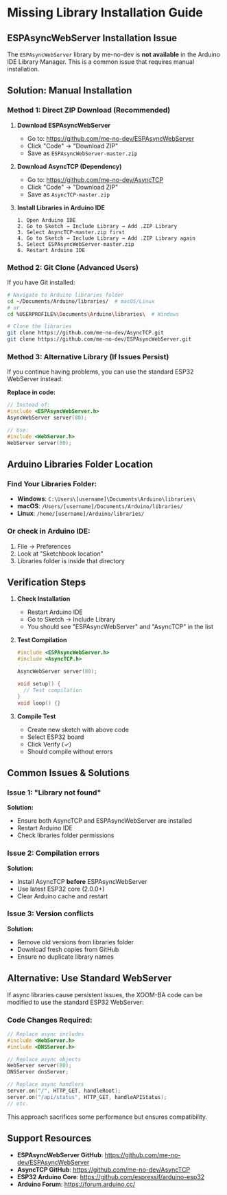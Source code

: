# Missing Library Installation Guide

## ESPAsyncWebServer Installation Issue

The `ESPAsyncWebServer` library by me-no-dev is **not available** in the Arduino IDE Library Manager. This is a common issue that requires manual installation.

## Solution: Manual Installation

### Method 1: Direct ZIP Download (Recommended)

1. **Download ESPAsyncWebServer**
   - Go to: https://github.com/me-no-dev/ESPAsyncWebServer
   - Click "Code" → "Download ZIP"
   - Save as `ESPAsyncWebServer-master.zip`

2. **Download AsyncTCP (Dependency)**
   - Go to: https://github.com/me-no-dev/AsyncTCP
   - Click "Code" → "Download ZIP" 
   - Save as `AsyncTCP-master.zip`

3. **Install Libraries in Arduino IDE**
   ```
   1. Open Arduino IDE
   2. Go to Sketch → Include Library → Add .ZIP Library
   3. Select AsyncTCP-master.zip first
   4. Go to Sketch → Include Library → Add .ZIP Library again
   5. Select ESPAsyncWebServer-master.zip
   6. Restart Arduino IDE
   ```

### Method 2: Git Clone (Advanced Users)

If you have Git installed:

```bash
# Navigate to Arduino libraries folder
cd ~/Documents/Arduino/libraries/  # macOS/Linux
# or
cd %USERPROFILE%\Documents\Arduino\libraries\  # Windows

# Clone the libraries
git clone https://github.com/me-no-dev/AsyncTCP.git
git clone https://github.com/me-no-dev/ESPAsyncWebServer.git
```

### Method 3: Alternative Library (If Issues Persist)

If you continue having problems, you can use the standard ESP32 WebServer instead:

**Replace in code:**
```cpp
// Instead of:
#include <ESPAsyncWebServer.h>
AsyncWebServer server(80);

// Use:
#include <WebServer.h>
WebServer server(80);
```

## Arduino Libraries Folder Location

### Find Your Libraries Folder:
- **Windows**: `C:\Users\[username]\Documents\Arduino\libraries\`
- **macOS**: `/Users/[username]/Documents/Arduino/libraries/`
- **Linux**: `/home/[username]/Arduino/libraries/`

### Or check in Arduino IDE:
1. File → Preferences
2. Look at "Sketchbook location"
3. Libraries folder is inside that directory

## Verification Steps

1. **Check Installation**
   - Restart Arduino IDE
   - Go to Sketch → Include Library
   - You should see "ESPAsyncWebServer" and "AsyncTCP" in the list

2. **Test Compilation**
   ```cpp
   #include <ESPAsyncWebServer.h>
   #include <AsyncTCP.h>
   
   AsyncWebServer server(80);
   
   void setup() {
     // Test compilation
   }
   void loop() {}
   ```

3. **Compile Test**
   - Create new sketch with above code
   - Select ESP32 board
   - Click Verify (✓)
   - Should compile without errors

## Common Issues & Solutions

### Issue 1: "Library not found"
**Solution:**
- Ensure both AsyncTCP and ESPAsyncWebServer are installed
- Restart Arduino IDE
- Check libraries folder permissions

### Issue 2: Compilation errors
**Solution:**
- Install AsyncTCP **before** ESPAsyncWebServer
- Use latest ESP32 core (2.0.0+)
- Clear Arduino cache and restart

### Issue 3: Version conflicts
**Solution:**
- Remove old versions from libraries folder
- Download fresh copies from GitHub
- Ensure no duplicate library names

## Alternative: Use Standard WebServer

If async libraries cause persistent issues, the XOOM-BA code can be modified to use the standard ESP32 WebServer:

### Code Changes Required:
```cpp
// Replace async includes
#include <WebServer.h>
#include <DNSServer.h>

// Replace async objects  
WebServer server(80);
DNSServer dnsServer;

// Replace async handlers
server.on("/", HTTP_GET, handleRoot);
server.on("/api/status", HTTP_GET, handleAPIStatus);
// etc.
```

This approach sacrifices some performance but ensures compatibility.

## Support Resources

- **ESPAsyncWebServer GitHub**: https://github.com/me-no-dev/ESPAsyncWebServer
- **AsyncTCP GitHub**: https://github.com/me-no-dev/AsyncTCP
- **ESP32 Arduino Core**: https://github.com/espressif/arduino-esp32
- **Arduino Forum**: https://forum.arduino.cc/